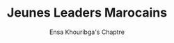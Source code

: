 <div align="center">
  
  <h1>Jeunes Leaders Marocains</h1>
  <p>Ensa Khouribga's Chaptre</p>

</div>
